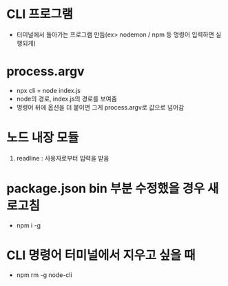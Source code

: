# CLI 프로그램
- 터미널에서 돌아가는 프로그램 만듬(ex> nodemon / npm 등 명령어 입력하면 실행되게)

# process.argv
- npx cli = node index.js
- node의 경로, index.js의 경로를 보여줌
- 명령어 뒤에 옵션을 더 붙이면 그게 process.argv로 값으로 넘어감

# 노드 내장 모듈
1. readline : 사용자로부터 입력을 받음

# package.json bin 부분 수정했을 경우 새로고침
- npm i -g

# CLI 명령어 터미널에서 지우고 싶을 때
- npm rm -g node-cli
